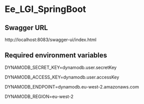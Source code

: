 # Ee_LGI_SpringBoot

## Swagger URL
http://localhost:8083/swagger-ui/index.html

## Required environment variables
DYNAMODB_SECRET_KEY=dynamodb.user.secretKey

DYNAMODB_ACCESS_KEY=dynamodb.user.accessKey

DYNAMODB_ENDPOINT=dynamodb.eu-west-2.amazonaws.com

DYNAMODB_REGION=eu-west-2